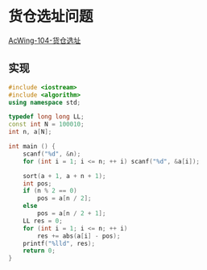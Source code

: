 # 货仓选址问题

[AcWing-104-货仓选址](https://www.acwing.com/problem/content/106/)

## 实现

```cpp
#include <iostream>
#include <algorithm>
using namespace std;

typedef long long LL;
const int N = 100010;
int n, a[N];

int main () {
    scanf("%d", &n);
    for (int i = 1; i <= n; ++ i) scanf("%d", &a[i]);

    sort(a + 1, a + n + 1);
    int pos;
    if (n % 2 == 0)
        pos = a[n / 2];
    else
        pos = a[n / 2 + 1];
    LL res = 0;
    for (int i = 1; i <= n; ++ i)
        res += abs(a[i] - pos);
    printf("%lld", res);
    return 0;
}
```

